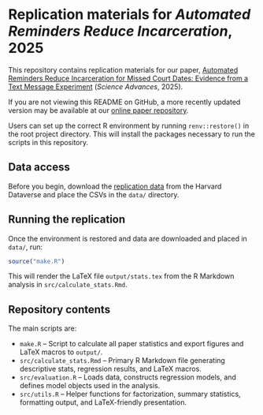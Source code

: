# Replication materials for *Automated Reminders Reduce Incarceration*, 2025

This repository contains replication materials for our paper, [Automated Reminders Reduce Incarceration for Missed Court Dates: Evidence from a Text Message Experiment](https://alexchohlaswood.com/assets/papers/court_reminders.pdf) (*Science Advances*, 2025).

If you are not viewing this README on GitHub, a more recently updated version may be available at our [online paper repository](https://github.com/chohlasa/court-reminders/).

Users can set up the correct R environment by running `renv::restore()` in the root project directory. This will install the packages necessary to run the scripts in this repository.

## Data access
Before you begin, download the [replication data](https://doi.org/10.7910/DVN/XFEQPO) from the Harvard Dataverse and place the CSVs in the `data/` directory.

## Running the replication
Once the environment is restored and data are downloaded and placed in `data/`, run:
```R
source("make.R")
```
This will render the LaTeX file `output/stats.tex` from the R Markdown analysis in `src/calculate_stats.Rmd`.

## Repository contents

The main scripts are:
- `make.R` – Script to calculate all paper statistics and export figures and LaTeX macros to `output/`.
- `src/calculate_stats.Rmd` – Primary R Markdown file generating descriptive stats, regression results, and LaTeX macros.
- `src/evaluation.R` – Loads data, constructs regression models, and defines model objects used in the analysis.
- `src/utils.R` – Helper functions for factorization, summary statistics, formatting output, and LaTeX-friendly presentation.
